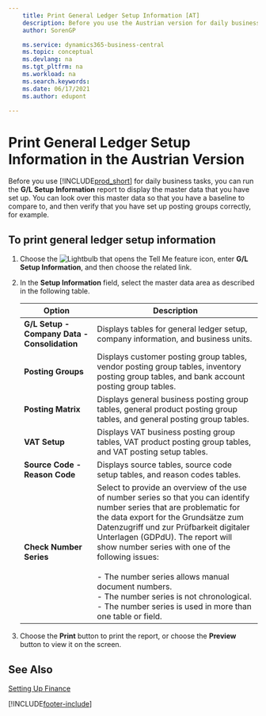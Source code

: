 ```yaml
---
    title: Print General Ledger Setup Information [AT]
    description: Before you use the Austrian version for daily business tasks, you can run the G/L Setup Information report to display the master data that you have set up.
    author: SorenGP

    ms.service: dynamics365-business-central
    ms.topic: conceptual
    ms.devlang: na
    ms.tgt_pltfrm: na
    ms.workload: na
    ms.search.keywords:
    ms.date: 06/17/2021
    ms.author: edupont

---
```

# Print General Ledger Setup Information in the Austrian Version

Before you use [!INCLUDE[prod_short](../../includes/prod_short.md)] for daily business tasks, you can run the **G/L Setup Information** report to display the master data that you have set up. You can look over this master data so that you have a baseline to compare to, and then verify that you have set up posting groups correctly, for example.  

## To print general ledger setup information  

1.  Choose the ![Lightbulb that opens the Tell Me feature](../../media/ui-search/search_small.png "Tell me what you want to do") icon, enter **G/L Setup Information**, and then choose the related link.  
2.  In the **Setup Information** field, select the master data area as described in the following table.  

    |Option|Description|  
    |-------------------------------------|---------------------------------------|  
    |**G/L Setup - Company Data - Consolidation**|Displays tables for general ledger setup, company information, and business units.|  
    |**Posting Groups**|Displays customer posting group tables, vendor posting group tables, inventory posting group tables, and bank account posting group tables.|  
    |**Posting Matrix**|Displays general business posting group tables, general product posting group tables, and general posting group tables.|  
    |**VAT Setup**|Displays VAT business posting group tables, VAT product posting group tables, and VAT posting setup tables.|  
    |**Source Code - Reason Code**|Displays source tables, source code setup tables, and reason codes tables.|  
    |**Check Number Series**|Select to provide an overview of the use of number series so that you can identify number series that are problematic for the data export for the Grundsätze zum Datenzugriff und zur Prüfbarkeit digitaler Unterlagen (GDPdU). The report will show number series with one of the following issues:<br /><br /> -   The number series allows manual document numbers.<br />-   The number series is not chronological.<br />-   The number series is used in more than one table or field.|  

3.  Choose the **Print** button to print the report, or choose the **Preview** button to view it on the screen.  

## See Also  
[Setting Up Finance](../../finance-setup-finance.md)


[!INCLUDE[footer-include](../../includes/footer-banner.md)]